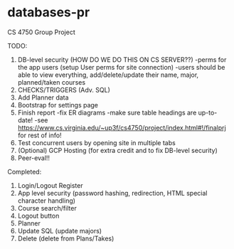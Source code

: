 # databases-pr
CS 4750 Group Project

TODO:
1. DB-level security  (HOW DO WE DO THIS ON CS SERVER??)
    -perms for the app users (setup User perms for site connection)
    -users should be able to view everything, add/delete/update their name, major, planned/taken courses
2. CHECKS/TRIGGERS (Adv. SQL)
3. Add Planner data
4. Bootstrap for settings page
5. Finish report
    -fix ER diagrams
    -make sure table headings are up-to-date!
    -see https://www.cs.virginia.edu/~up3f/cs4750/project/index.html#!/finalprj for rest of info!
6. Test concurrent users by opening site in multiple tabs
7. (Optional) GCP Hosting (for extra credit and to fix DB-level security)
8. Peer-eval!!

Completed:
1. Login/Logout Register
2. App level security (password hashing, redirection, HTML special character handling)
3. Course search/filter
4. Logout button
5. Planner
6. Update SQL (update majors)
7. Delete (delete from Plans/Takes)
